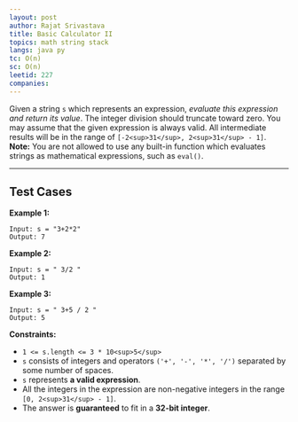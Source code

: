 ```yaml
---
layout: post
author: Rajat Srivastava
title: Basic Calculator II
topics: math string stack
langs: java py
tc: O(n)
sc: O(n)
leetid: 227
companies:
---
```

Given a string `s` which represents an expression, *evaluate this expression and return its value*. 
The integer division should truncate toward zero.
You may assume that the given expression is always valid. All intermediate results will be in the range of `[-2<sup>31</sup>, 2<sup>31</sup> - 1]`.
**Note:** You are not allowed to use any built-in function which evaluates strings as mathematical expressions, such as `eval()`.
 
---
## Test Cases
**Example 1:**
```
Input: s = "3+2*2"
Output: 7
```
**Example 2:**
```
Input: s = " 3/2 "
Output: 1
```

**Example 3:**
```
Input: s = " 3+5 / 2 "
Output: 5
```
 
**Constraints:**
	
* `1 <= s.length <= 3 * 10<sup>5</sup>`
* `s` consists of integers and operators `('+', '-', '*', '/')` separated by some number of spaces.
* `s` represents **a valid expression**.
* All the integers in the expression are non-negative integers in the range `[0, 2<sup>31</sup> - 1]`.
* The answer is **guaranteed** to fit in a **32-bit integer**.

        